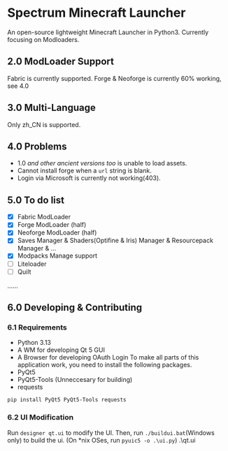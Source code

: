 # Spectrum Minecraft Launcher
An open-source lightweight Minecraft Launcher in Python3. Currently focusing on Modloaders.

## 2.0 ModLoader Support
Fabric is currently supported. Forge & Neoforge is currently 60% working, see 4.0

## 3.0 Multi-Language
Only zh_CN is supported.

## 4.0 Problems
- 1.0 *and other ancient versions too* is unable to load assets.
- Cannot install forge when a `url` string is blank.
- Login via Microsoft is currently not working(403).

## 5.0 To do list
- [x] Fabric ModLoader
- [x] Forge ModLoader (half)
- [x] Neoforge ModLoader (half)
- [x] Saves Manager & Shaders(Optifine & Iris) Manager & Resourcepack Manager & ...
- [x] Modpacks Manage support
- [ ] Liteloader
- [ ] Quilt

......

## 6.0 Developing & Contributing
### 6.1 Requirements
- Python 3.13
- A WM for developing Qt 5 GUI
- A Browser for developing OAuth Login
To make all parts of this application work, you need to install the following packages.
- PyQt5
- PyQt5-Tools (Unneccesary for building)
- requests
```
pip install PyQt5 PyQt5-Tools requests
```
### 6.2 UI Modification
Run `designer qt.ui` to modify the UI.
Then, run `./buildui.bat`(Windows only) to build the ui. (On *nix OSes, run `pyuic5 -o .\ui.py`) .\qt.ui






